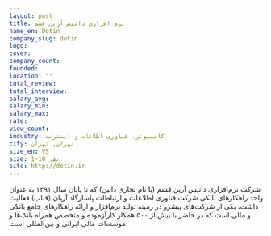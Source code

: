 ```yaml
---
layout: post
title: نرم افزاری داتیس آرین قشم
name_en: Dotin
company_slug: dotin
logo: 
cover: 
company_count:
founded:
location: ""
total_review: 
total_interview: 
salary_avg: 
salary_min: 
salary_max: 
rate: 
view_count: 
industry: کامپیوتر، فناوری اطلاعات و اینترنت
city: تهران, تهران
size_en: VS
size: 1-10 نفر
site: http://dotin.ir
---
```


شرکت نرم‌افزاری داتیس آرین قشم (با نام تجاری داتین) که تا پایان سال ۱۳۹۱ به عنوان واحد راهکارهای بانکی شرکت فناوری اطلاعات و ارتباطات پاسارگاد آریان (فناپ) فعالیت داشت، یکی از شرکت‌های پیشرو در زمینه تولید نرم‌افزار و ارائه راهکارهای جامع بانکی و مالی است که در حاضر با بیش از ۵۰۰ همکار کارآزموده و متخصص همراه بانک‌ها و موسسات مالی ایرانی و بین‌المللی است.

